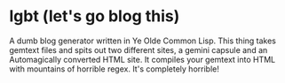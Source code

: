 # lgbt (let's go blog this)
A dumb blog generator written in Ye Olde Common Lisp. This thing takes gemtext files and spits out two different sites, a gemini capsule and an Automagically converted HTML site. It compiles your gemtext into HTML with mountains of horrible regex. It's completely horrible!
